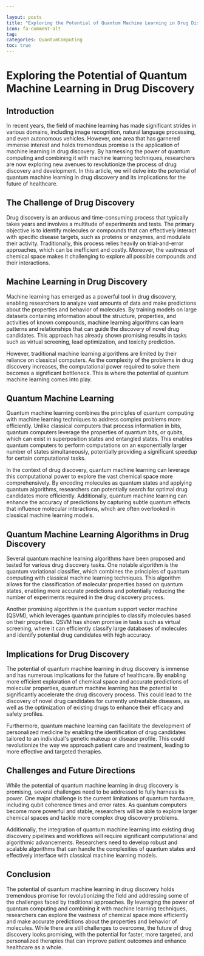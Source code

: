 ```yaml
---

layout: posts
title: "Exploring the Potential of Quantum Machine Learning in Drug Discovery"
icon: fa-comment-alt
tag:      
categories: QuantumComputing
toc: true
---
```




# Exploring the Potential of Quantum Machine Learning in Drug Discovery

## Introduction

In recent years, the field of machine learning has made significant strides in various domains, including image recognition, natural language processing, and even autonomous vehicles. However, one area that has garnered immense interest and holds tremendous promise is the application of machine learning in drug discovery. By harnessing the power of quantum computing and combining it with machine learning techniques, researchers are now exploring new avenues to revolutionize the process of drug discovery and development. In this article, we will delve into the potential of quantum machine learning in drug discovery and its implications for the future of healthcare.

## The Challenge of Drug Discovery

Drug discovery is an arduous and time-consuming process that typically takes years and involves a multitude of experiments and tests. The primary objective is to identify molecules or compounds that can effectively interact with specific disease targets, such as proteins or enzymes, and modulate their activity. Traditionally, this process relies heavily on trial-and-error approaches, which can be inefficient and costly. Moreover, the vastness of chemical space makes it challenging to explore all possible compounds and their interactions.

## Machine Learning in Drug Discovery

Machine learning has emerged as a powerful tool in drug discovery, enabling researchers to analyze vast amounts of data and make predictions about the properties and behavior of molecules. By training models on large datasets containing information about the structure, properties, and activities of known compounds, machine learning algorithms can learn patterns and relationships that can guide the discovery of novel drug candidates. This approach has already shown promising results in tasks such as virtual screening, lead optimization, and toxicity prediction.

However, traditional machine learning algorithms are limited by their reliance on classical computers. As the complexity of the problems in drug discovery increases, the computational power required to solve them becomes a significant bottleneck. This is where the potential of quantum machine learning comes into play.

## Quantum Machine Learning

Quantum machine learning combines the principles of quantum computing with machine learning techniques to address complex problems more efficiently. Unlike classical computers that process information in bits, quantum computers leverage the properties of quantum bits, or qubits, which can exist in superposition states and entangled states. This enables quantum computers to perform computations on an exponentially larger number of states simultaneously, potentially providing a significant speedup for certain computational tasks.

In the context of drug discovery, quantum machine learning can leverage this computational power to explore the vast chemical space more comprehensively. By encoding molecules as quantum states and applying quantum algorithms, researchers can potentially search for optimal drug candidates more efficiently. Additionally, quantum machine learning can enhance the accuracy of predictions by capturing subtle quantum effects that influence molecular interactions, which are often overlooked in classical machine learning models.

## Quantum Machine Learning Algorithms in Drug Discovery

Several quantum machine learning algorithms have been proposed and tested for various drug discovery tasks. One notable algorithm is the quantum variational classifier, which combines the principles of quantum computing with classical machine learning techniques. This algorithm allows for the classification of molecular properties based on quantum states, enabling more accurate predictions and potentially reducing the number of experiments required in the drug discovery process.

Another promising algorithm is the quantum support vector machine (QSVM), which leverages quantum principles to classify molecules based on their properties. QSVM has shown promise in tasks such as virtual screening, where it can efficiently classify large databases of molecules and identify potential drug candidates with high accuracy.

## Implications for Drug Discovery

The potential of quantum machine learning in drug discovery is immense and has numerous implications for the future of healthcare. By enabling more efficient exploration of chemical space and accurate predictions of molecular properties, quantum machine learning has the potential to significantly accelerate the drug discovery process. This could lead to the discovery of novel drug candidates for currently untreatable diseases, as well as the optimization of existing drugs to enhance their efficacy and safety profiles.

Furthermore, quantum machine learning can facilitate the development of personalized medicine by enabling the identification of drug candidates tailored to an individual's genetic makeup or disease profile. This could revolutionize the way we approach patient care and treatment, leading to more effective and targeted therapies.

## Challenges and Future Directions

While the potential of quantum machine learning in drug discovery is promising, several challenges need to be addressed to fully harness its power. One major challenge is the current limitations of quantum hardware, including qubit coherence times and error rates. As quantum computers become more powerful and stable, researchers will be able to explore larger chemical spaces and tackle more complex drug discovery problems.

Additionally, the integration of quantum machine learning into existing drug discovery pipelines and workflows will require significant computational and algorithmic advancements. Researchers need to develop robust and scalable algorithms that can handle the complexities of quantum states and effectively interface with classical machine learning models.

## Conclusion

The potential of quantum machine learning in drug discovery holds tremendous promise for revolutionizing the field and addressing some of the challenges faced by traditional approaches. By leveraging the power of quantum computing and combining it with machine learning techniques, researchers can explore the vastness of chemical space more efficiently and make accurate predictions about the properties and behavior of molecules. While there are still challenges to overcome, the future of drug discovery looks promising, with the potential for faster, more targeted, and personalized therapies that can improve patient outcomes and enhance healthcare as a whole.